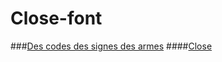 # Close-font
###[Des codes des signes des armes](descodesdessignesdesarmes.eleonorefines.fr)
####[Close](close.eleonorefines.fr)


